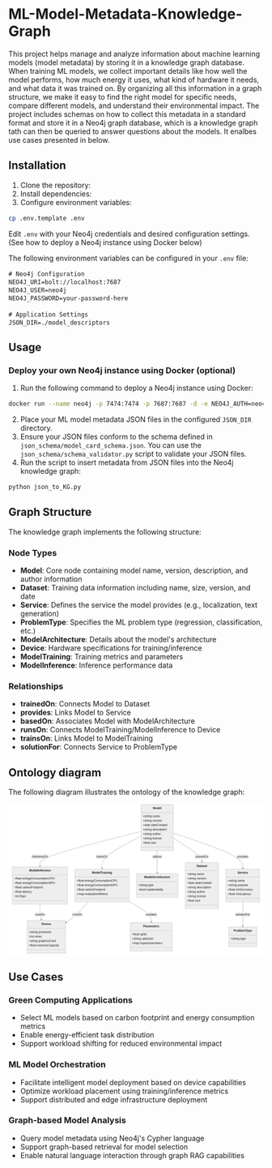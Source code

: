 # ML-Model-Metadata-Knowledge-Graph

This project helps manage and analyze information about machine learning models (model metadata) by storing it in a knowledge graph database. When training ML models, we collect important details like how well the model performs, how much energy it uses, what kind of hardware it needs, and what data it was trained on. By organizing all this information in a graph structure, we make it easy to find the right model for specific needs, compare different models, and understand their environmental impact. The project includes schemas on how to collect this metadata in a standard format and store it in a Neo4j graph database, which is a knowledge graph tath can then be queried to answer questions about the models. It enalbes use cases presented in below.

## Installation

1. Clone the repository:
2. Install dependencies:
3. Configure environment variables:
```bash
cp .env.template .env
```
Edit `.env` with your Neo4j credentials and desired configuration settings. (See how to deploy a Neo4j instance using Docker below)

The following environment variables can be configured in your `.env` file:

```env
# Neo4j Configuration
NEO4J_URI=bolt://localhost:7687
NEO4J_USER=neo4j
NEO4J_PASSWORD=your-password-here

# Application Settings
JSON_DIR=./model_descriptors
```

## Usage

### Deploy your own Neo4j instance using Docker (optional)

1. Run the following command to deploy a Neo4j instance using Docker:

```bash
docker run --name neo4j -p 7474:7474 -p 7687:7687 -d -e NEO4J_AUTH=neo4j/your-password-here neo4j:latest
```

2. Place your ML model metadata JSON files in the configured `JSON_DIR` directory.
3. Ensure your JSON files conform to the schema defined in `json_schema/model_card_schema.json`. You can use the `json_schema/schema_validator.py` script to validate your JSON files.
4. Run the script to insert metadata from JSON files into the Neo4j knowledge graph:
```bash
python json_to_KG.py
```

## Graph Structure

The knowledge graph implements the following structure:

### Node Types

- **Model**: Core node containing model name, version, description, and author information
- **Dataset**: Training data information including name, size, version, and date
- **Service**: Defines the service the model provides (e.g., localization, text generation)
- **ProblemType**: Specifies the ML problem type (regression, classification, etc.)
- **ModelArchitecture**: Details about the model's architecture
- **Device**: Hardware specifications for training/inference
- **ModelTraining**: Training metrics and parameters
- **ModelInference**: Inference performance data

### Relationships

- **trainedOn**: Connects Model to Dataset
- **provides**: Links Model to Service
- **basedOn**: Associates Model with ModelArchitecture
- **runsOn**: Connects ModelTraining/ModelInference to Device
- **trainsOn**: Links Model to ModelTraining
- **solutionFor**: Connects Service to ProblemType

## Ontology diagram

The following diagram illustrates the ontology of the knowledge graph:

![Ontology Diagram](fig/ontology_diagram.png)


## Use Cases

### Green Computing Applications
- Select ML models based on carbon footprint and energy consumption metrics
- Enable energy-efficient task distribution
- Support workload shifting for reduced environmental impact

### ML Model Orchestration
- Facilitate intelligent model deployment based on device capabilities
- Optimize workload placement using training/inference metrics
- Support distributed and edge infrastructure deployment

### Graph-based Model Analysis
- Query model metadata using Neo4j's Cypher language
- Support graph-based retrieval for model selection
- Enable natural language interaction through graph RAG capabilities
